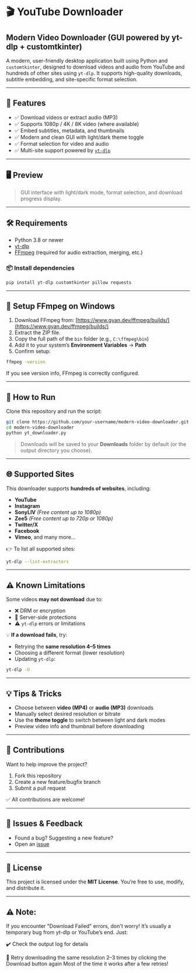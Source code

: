# 🎬 YouTube Downloader

## Modern Video Downloader (GUI powered by yt-dlp + customtkinter)

A modern, user-friendly desktop application built using Python and `customtkinter`, designed to download videos and audio from YouTube and hundreds of other sites using `yt-dlp`. It supports high-quality downloads, subtitle embedding, and site-specific format selection.

---

## 🚀 Features

- ✅ Download videos or extract audio (MP3)
- ✅ Supports 1080p / 4K / 8K video (where available)
- ✅ Embed subtitles, metadata, and thumbnails
- ✅ Modern and clean GUI with light/dark theme toggle
- ✅ Format selection for video and audio
- ✅ Multi-site support powered by [`yt-dlp`](https://github.com/yt-dlp/yt-dlp)

---

## 🖥️ Preview

> GUI interface with light/dark mode, format selection, and download progress display.

---

## 🛠️ Requirements

- Python 3.8 or newer
- [yt-dlp](https://github.com/yt-dlp/yt-dlp)
- [FFmpeg](https://ffmpeg.org/download.html) (required for audio extraction, merging, etc.)

### 📦 Install dependencies

```bash
pip install yt-dlp customtkinter pillow requests
````

---

## 🔧 Setup FFmpeg on Windows

1. Download FFmpeg from: [https://www.gyan.dev/ffmpeg/builds/](https://www.gyan.dev/ffmpeg/builds/)
2. Extract the ZIP file.
3. Copy the full path of the `bin` folder (e.g., `C:\ffmpeg\bin`)
4. Add it to your system’s **Environment Variables** → **Path**
5. Confirm setup:

```bash
ffmpeg -version
```

If you see version info, FFmpeg is correctly configured.

---

## 🚀 How to Run

Clone this repository and run the script:

```bash
git clone https://github.com/your-username/modern-video-downloader.git
cd modern-video-downloader
python yt_downloader.py
```

> Downloads will be saved to your **Downloads** folder by default (or the output directory you choose).

---

## 🌐 Supported Sites

This downloader supports **hundreds of websites**, including:

* **YouTube**
* **Instagram**
* **SonyLIV** *(Free content up to 1080p)*
* **Zee5** *(Free content up to 720p or 1080p)*
* **Twitter/X**
* **Facebook**
* **Vimeo**, and many more...

👉 To list all supported sites:

```bash
yt-dlp --list-extractors
```

---

## ⚠️ Known Limitations

Some videos **may not download** due to:

* ❌ DRM or encryption
* 🔐 Server-side protections
* ⚠️ `yt-dlp` errors or limitations

💡 **If a download fails**, try:

* Retrying the **same resolution 4–5 times**
* Choosing a different format (lower resolution)
* Updating `yt-dlp`:

```bash
yt-dlp -U
```

---

## 💡 Tips & Tricks

* Choose between **video (MP4)** or **audio (MP3)** downloads
* Manually select desired resolution or bitrate
* Use the **theme toggle** to switch between light and dark modes
* Preview video info and thumbnail before downloading

---

## 🧩 Contributions

Want to help improve the project?

1. Fork this repository
2. Create a new feature/bugfix branch
3. Submit a pull request

✅ All contributions are welcome!

---

## 📩 Issues & Feedback

* Found a bug? Suggesting a new feature?
* Open an [issue](https://github.com/your-username/modern-video-downloader/issues)

---

## 📜 License

This project is licensed under the **MIT License**. You’re free to use, modify, and distribute it.

---

## ⚠️ Note:
If you encounter "Download Failed" errors, don't worry!
It’s usually a temporary bug from yt-dlp or YouTube’s end. Just:

✔️ Check the output log for details

🔁 Retry downloading the same resolution 2–3 times by clicking the Download button again
Most of the time it works after a few retries!
